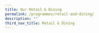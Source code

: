 ```yaml
---
title: Our Retail & Dining
permalink: /programmes/retail-and-dining/
description: ""
third_nav_title: Retail & Dining
---
```

